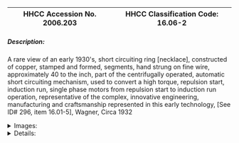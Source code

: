 | **HHCC Accession No. 2006.203** |**HHCC Classification Code:  16.06-2**|
| ----------- | ----------- |
##### Description:
A rare view of an early 1930's, short circuiting ring [necklace], constructed of copper, stamped and formed, segments, hand strung on fine wire, approximately 40 to the inch, part of the centrifugally operated, automatic  short circuiting mechanism, used to convert a high torque, repulsion start, induction run, single phase motors from repulsion start to induction run operation, representative of the complex, innovative engineering, manufacturing and craftsmanship represented in this early technology, [See ID# 296, item 16.01-5], Wagner, Circa 1932


<details>
	<summary>Images:</summary>
<div class="gallery gallery-wrapper--full" contenteditable="false" data-is-empty="false" data-translation="Add images" data-columns="6">
<figure class="gallery__item"><a href="#DOMAIN_NAME#gallery/16.06-2.jpg" data-size="2248x1159"><img src="#DOMAIN_NAME#gallery/16.06-2-thumbnail.jpg" alt=""></a></figure>
<figure class="gallery__item"><a href="#DOMAIN_NAME#gallery/16.06-2a.jpg" data-size="1800x1264"><img src="#DOMAIN_NAME#gallery/16.06-2a-thumbnail.jpg" alt=""></a></figure>
</div>
</details>


<details>
	<summary>Details:</summary>

##### Group:
16.06 Electric Motors - Components and Parts

##### Make:
Wagner

##### Manufacturer:
Wagner Electric Mfg. Co. of Canada, Ltd., Div. of Sangamo Co. Ltd., Leaside Ont.

##### Model:


##### Serial No.:


##### Size:
4' x 5/8'x 1/8'

##### Weight:
2 0zs.

##### Circa:
1932

##### Rating:
Exhibit, education, and research quality, illustrating the innovative engineering and craftsmanship employed in the engineering and manufacturing of repulsion induction single phase induction motors in the 1930's

##### Patent Date/Number:


##### Provenance:
From York County (York Region) Ontario, once rich agricultural hinterlands, attracting early settlement in the last years of the 18th century. Located on the north slopes of the Oak Ridges Moraine, within 20 miles of Toronto, the County would also attract early ex-urban development, to be come a wealthy market place for the emerging household and consumer technologies of the early and mid 20th century. 

This artifact was discovered in the 1950's in the used stock of T. H. Oliver, Refrigeration and Electric Sales and Service, Aurora, Ontario, an early worker in the field of agricultural, industrial and consumer technology.

##### Type and Design:
Short circuiting ring [necklace], part of the centrifugally operated, automatic short circuiting mechanism, used to convert a high torque, repulsion start, induction run, single phase motors from the repulsion start to induction run operation.          
Constructed of copper, stamp-formed, segments, 
Hand strung on fine wire, approximately 40 to the inch,

##### Construction:


##### Material:


##### Special Features:


##### Accessories:


##### Capacities:


##### Performance Characteristics:


##### Operation:


##### Control and Regulation:


##### Targeted Market Segment:


##### Consumer Acceptance:


##### Merchandising:


##### Market Price:


##### Technological Significance:
A rare, early glimpse of the inner workings of a FHP, repulsion induction  motor and the immense ingenuity, engineering and  manufacturing know-how and hand craftsmanship employed in this technology - a miracle of its times. 
Here the challenge was to invent a reliable and economic mechanism to automatically short out the armature windings of a repulsion start motor, causing it to operate as a fixed speed induction motor, having come up to synchronous speed. The mechanism devised and used in various forms for several decades was operated through a set of armature governor weights and push rods, acting against a spring loaded barrel around which was laid a copper, segmented short circuiting ring. The device was calibrated so that the centrifugal force of the governor weights on the armature would overcome spring pressure at close to synchronous speed, allowing the barrel to move internally along the motor shaft, to a point where the copper segments, under centrifugal force, would be forced against the internal surface of the rotating commutator, thus shorting out the bars of the commutator. [see Reference #5, graphic]

##### Industrial Significance:
Moving electro motive equipment into the Canadian home brought with many engineering challenges, not the least of which were matters of maintenance, as well as protection against personal and propriety damage for the home owner, as na've equipment owner/operator. So long as motive equipment remained in an industrial setting the likelihood was that there would be experienced operating engineers who were trained to keep the equipment running smoothly. This was no longer a reasonable working assumption for motors and appliances in the home. A new technical elite was borne; they were service tradesman, largely self taught, pouring over the manuals, often with scant details, provided by manufacturers in the 1930's through 50's. These elites developed the skills and knowledge, as well as the test and repair facilities need to keep the electro-mechanical wonders of the time operating ' see test and repair equipment of the period, series 16.07.

##### Socio-economic Significance:


##### Socio-cultural Significance:
The short circuiting necklace stands as a marker of the many electro-mechanical devices, interacting and mutually supporting, on which the performance and reliability of appliances and equipment would increasingly depend, as technology moved into the Canadian home and business enterprise. It would mark the early years of a new epic, one in which Canadians would become increasingly dependent on the popular technology which flooded into their lives, and in turn on the myriad areas of technical expertise needed to keep it running smoothly.    
Moving the 'engines of industry' in the home and places of business started with the ear-splitting noise of the internal combustion engine.  By the 1920's the principle cultural images in North America were said to be those of the engine and the mechanization that ensued.  The engine had, in fact, become, in the dominant popular view, the 'engine of progress'.  It was seen everywhere, on the farm, in industry, in the shop, on the road and then, in a manner once thought not possible, in the home.
A standard Canadian engineering text reported in 1946 that:
'Ceaseless change is the keynote of the machine age and society'.Machine civilization '.differs from others in that it is dynamic, containing within itself the seeds of constant reconstruction'' 
        The authors go on to note:
'But machine civilization based on technology, science, invention, and expanding markets must of necessity change ' and rapidly.  The order of steam is hardly established before electricity invades it; electricity hardly gains a fair start before the internal combustion engine overtakes it.' See reference 11
Not-with-standing a major depression and two world wars the first half of the 20th century was a period of exceptional ferment in the development and popular dissemination of FHP electric motor technology. Associated with the development  were a number of driving forces, mutually supporting and interacting:
Scientifically, the theoretical ground work for development of an astonishing array of electrical and electro-magnet devices had been laid by the early years of the 20th century, through the efforts of Faraday and Steinnmetz, among many others,
Technologically, the work of Thomas Edison, among others, laid the foundation stones on which urban and rural electrification would proceed, enabling an new era in human experience, favoured with consumer goods and services, previously unimagined,     
Economically, a favourable climate for capital investment in manufacturing capacity, methods and materials emerged, part of North America's second industrial revolution, 
Socially and culturally the consumer society was born, nurtured by a pent up demand for an easier, more comfortable, pleasurable lifestyle, and the sense that 20th century electrical and electro-motive technology might be able to help.
The FHP electric motor, engineered for 110 volt, single-phase house current, revolutionized life in the Canadian home. It enabled an astonishing list of appliances and labour saving devices. The revolution would take place in an astonishingly short period of time - for much of urban Canada much less than a decade. The electro-mechanical mechanization of the Canadian home was accomplished for much of urban Canada by the late 1930's. 
But the early 20th century wonders of household mechanization would be dependent, in turn, on household  'electrification'   Between them electrification and electro-mechanical mechanization changed everything. Almost over night it altered what Canadians do in the course of their day, how they live and their expectations of what their world had in store for them - in labour saving devices, devices of convenience, health and safety.
The fractional horsepower electric motor [FHP] became an ubiquitous part of the Canadian household by the mid 1930's. Cyril Veinott reported, December 1938:

'Practically every electrified home today makes use of one or more fractional horsepower motors.  This kind of motor may be used in a washing machine, refrigerator, vacuum cleaner, clock, oil burner, hair drier, room heater, sewing machine, razor, health machine, fan, air conditioner, stoker, ironed, floor waxer, or food mixer.  In industrial use, the number of useful tasks performed by fractional horsepower motors is legion.  In the United States alone, the value of fractional horsepower motors sold amounts to approximately $50,000,000 annually.' See reference #1

Similarly, more than half a decade earlier Daniel Braymer had commented on the proliferation of this mind and life changing technology for home electro-mechanization. He observed that what had made it all possible was the invention of single phase alternating current motor, in a number of subtypes, small quiet, self starting, reliable and affordable motors for the home, motors which were compatible with the rapid standardization of single phase, alternating current, electrical distribution systems then spreading across north America. See reference #2
Among the types of single phase alternating current motors which quickly populated the Canadian home were: repulsion induction [see Group 16.01] for heavy duty, high starting torque applications such as refrigeration appliances; capacitor start  [see Group 16.02] for advanced high torque applications, requiring quiet operation; split Phase  [see Group 16.04] for light duty low starting torque applications; and shaded pole [see Group 16.04] designs for small devices such electric fans.

##### Donor:
G. Leslie Oliver, The T. H. Oliver HVACR Collection

##### HHCC Storage Location:


##### Tracking:


##### Bibliographic References:
'Fractional Horsepower Electric Motors', Cyril Veinott, McGraw Hill New York, 1948
'Rewinding Small Motors', Daniel Braymer and C.C. Roe, McGraw Hill, 1932
'A course in Electrical Engineering, Volume II, Alternating Current', Chester Dawes, McGraw Hill, 1934, Starting single Phase Induction Motors, P. 362.
'The Fractional Horsepower Motor and its Impact on Canadian Society and Culture', G. Leslie Oliver, Material History Review, Vol. 43, Journal National Museum of Science and Technology, 1996.
'Kelvinator Commercial Service Manual', Kelvinator, Detroit Mich., 1928

##### Notes:


##### Related Reports:

</details>
